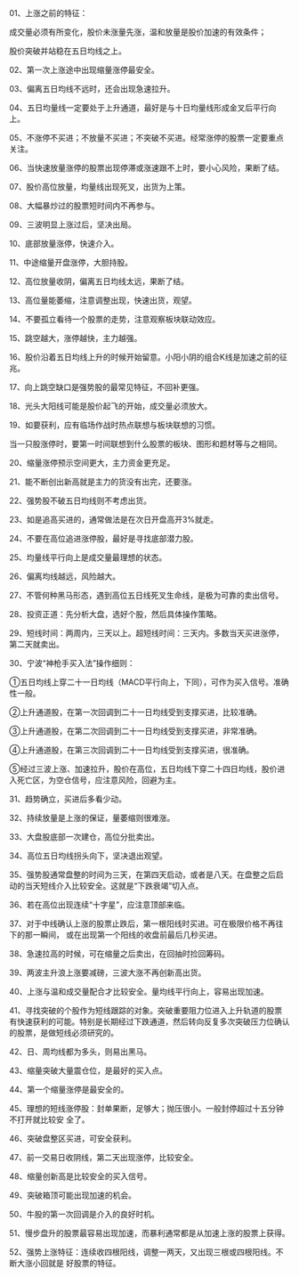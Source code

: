 01、上涨之前的特征：

成交量必须有所变化，股价未涨量先涨，温和放量是股价加速的有效条件；

股价突破并站稳在五日均线之上。

02、第一次上涨途中出现缩量涨停最安全。

03、偏离五日均线不远时，还会出现急速拉升。

04、五日均量线一定要处于上升通道，最好是与十日均量线形成金叉后平行向上。

05、不涨停不买进；不放量不买进；不突破不买进。经常涨停的股票一定要重点关注。

06、当快速放量涨停的股票出现停滞或涨速跟不上时，要小心风险，果断了结。

07、股价高位放量，均量线出现死叉，出货为上策。

08、大幅暴炒过的股票短时间内不再参与。

09、三波明显上涨过后，坚决出局。

10、底部放量涨停，快速介入。

11、中途缩量开盘涨停，大胆持股。

12、高位放量收阴，偏离五日均线太远，果断了结。

13、高位量能萎缩，注意调整出现，快速出货，观望。

14、不要孤立看待一个股票的走势，注意观察板块联动效应。

15、跳空越大，涨停越快，主力越强。

16、股价沿着五日均线上升的时候开始留意。小阳小阴的组合K线是加速之前的征兆。

17、向上跳空缺口是强势股的最常见特征，不回补更强。

18、光头大阳线可能是股价起飞的开始，成交量必须放大。

19、如要获利，应有临场作战时热点联想与板块联想的习惯。

当一只股涨停时，要第一时间联想到什么股票的板块、图形和题材等与之相同。

20、缩量涨停预示空间更大，主力资金更充足。

21、能不断创出新高就是主力的货没有出完，还要涨。

22、强势股不破五日均线则不考虑出货。

23、如是追高买进的，通常做法是在次日开盘高开3%就走。

24、不要在高位追进涨停股，最好是寻找底部潜力股。

25、均量线平行向上是成交量最理想的状态。

26、偏离均线越远，风险越大。

27、不管何种黑马形态，遇到高位五日线死叉生命线，是极为可靠的卖出信号。

28、投资正道：先分析大盘，选好个股，然后具体操作策略。

29、短线时间：两周内，三天以上。超短线时间：三天内。多数当天买进涨停，第二天就卖出。

30、宁波“神枪手买入法”操作细则：

①五日均线上穿二十一日均线（MACD平行向上，下同），可作为买入信号。准确性一般。

②上升通道股，在第一次回调到二十一日均线受到支撑买进，比较准确。

③上升通道股，在第二次回调到二十一日均线受到支撑买进，非常准确。

④上升通道股，在第三次回调到二十一日均线受到支撑买进，很准确。

⑤经过三波上涨、加速拉升，股价在高位，五日均线下穿二十四日均线，股价进入死亡区，为空仓信号，应注意风险，回避为主。

31、趋势确立，买进后多看少动。

32、持续放量是上涨的保证，量萎缩则很难涨。

33、大盘股底部一次建仓，高位分批卖出。

34、高位五日均线拐头向下，坚决退出观望。

35、强势股通常盘整的时间为三天，在第四天启动，或者是八天。在盘整之后启动的当天短线介入比较安全。这就是“下跌衰竭”切入点。

36、若在高位出现连续“十字星”，应注意顶部来临。

37、对于中线确认上涨的股票止跌后，第一根阳线时买进。可在极限价格不再往下的那一瞬间， 或在出现第一个阳线的收盘前最后几秒买进。 

38、急速拉高的时候，可在缩量之后卖出，在回抽时捡回筹码。

39、两波主升浪上涨要减磅，三波大涨不再创新高出货。

40、上涨与温和成交量配合才比较安全。量均线平行向上，容易出现加速。

41、寻找突破的个股作为短线跟踪的对象。突破重要阻力位进入上升轨道的股票有快速获利的可能。特别是长期经过下跌通道，然后转向反复多次突破压力位确认的股票，是做短线必须研究的。

42、日、周均线都为多头，则易出黑马。

43、缩量突破大量震仓位，是最好的买入点。

44、第一个缩量涨停是最安全的。

45、理想的短线涨停股：封单果断，足够大；抛压很小。一般封停超过十五分钟不打开就比较安 全了。

46、突破盘整区买进，可安全获利。

47、前一交易日收阴线，第二天出现涨停，比较安全。

48、缩量创新高是比较安全的买入信号。

49、突破箱顶可能出现加速的机会。

50、牛股的第一次回调是介入的良好时机。

51、慢步盘升的股票最容易出现加速，而暴利通常都是从加速上涨的股票上获得。

52、强势上涨特征：连续收四根阳线，调整一两天，又出现三根或四根阳线。不断大涨小回就是 好股票的特征。